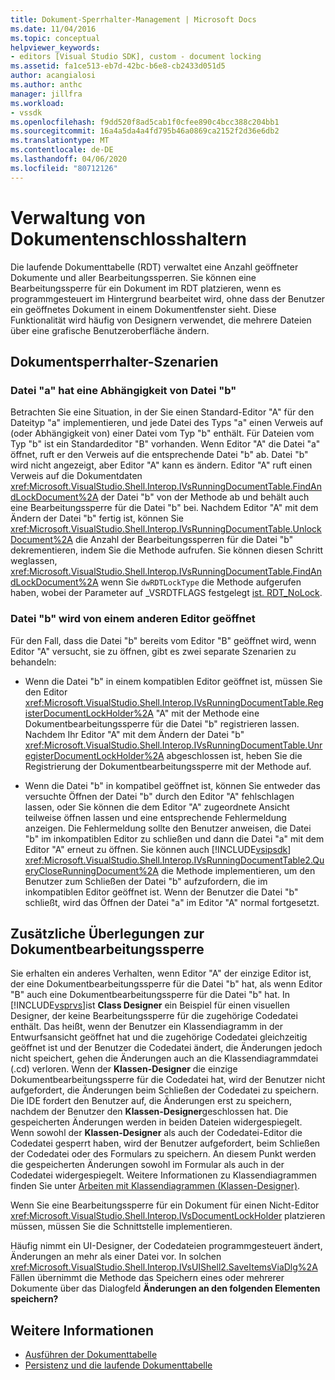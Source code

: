 ```yaml
---
title: Dokument-Sperrhalter-Management | Microsoft Docs
ms.date: 11/04/2016
ms.topic: conceptual
helpviewer_keywords:
- editors [Visual Studio SDK], custom - document locking
ms.assetid: fa1ce513-eb7d-42bc-b6e8-cb2433d051d5
author: acangialosi
ms.author: anthc
manager: jillfra
ms.workload:
- vssdk
ms.openlocfilehash: f9dd520f8ad5cab1f0cfee890c4bcc388c204bb1
ms.sourcegitcommit: 16a4a5da4a4fd795b46a0869ca2152f2d36e6db2
ms.translationtype: MT
ms.contentlocale: de-DE
ms.lasthandoff: 04/06/2020
ms.locfileid: "80712126"
---
```

# <a name="document-lock-holder-management"></a>Verwaltung von Dokumentenschlosshaltern

Die laufende Dokumenttabelle (RDT) verwaltet eine Anzahl geöffneter Dokumente und aller Bearbeitungssperren. Sie können eine Bearbeitungssperre für ein Dokument im RDT platzieren, wenn es programmgesteuert im Hintergrund bearbeitet wird, ohne dass der Benutzer ein geöffnetes Dokument in einem Dokumentfenster sieht. Diese Funktionalität wird häufig von Designern verwendet, die mehrere Dateien über eine grafische Benutzeroberfläche ändern.

## <a name="document-lock-holder-scenarios"></a>Dokumentsperrhalter-Szenarien

### <a name="file-a-has-a-dependence-on-file-b"></a>Datei "a" hat eine Abhängigkeit von Datei "b"

Betrachten Sie eine Situation, in der Sie einen Standard-Editor "A" für den Dateityp "a" implementieren, und jede Datei des Typs "a" einen Verweis auf (oder Abhängigkeit von) einer Datei vom Typ "b" enthält. Für Dateien vom Typ "b" ist ein Standardeditor "B" vorhanden. Wenn Editor "A" die Datei "a" öffnet, ruft er den Verweis auf die entsprechende Datei "b" ab. Datei "b" wird nicht angezeigt, aber Editor "A" kann es ändern. Editor "A" ruft einen Verweis auf die Dokumentdaten <xref:Microsoft.VisualStudio.Shell.Interop.IVsRunningDocumentTable.FindAndLockDocument%2A> der Datei "b" von der Methode ab und behält auch eine Bearbeitungssperre für die Datei "b" bei. Nachdem Editor "A" mit dem Ändern der Datei "b" fertig ist, können Sie <xref:Microsoft.VisualStudio.Shell.Interop.IVsRunningDocumentTable.UnlockDocument%2A> die Anzahl der Bearbeitungssperren für die Datei "b" dekrementieren, indem Sie die Methode aufrufen. Sie können diesen Schritt weglassen, <xref:Microsoft.VisualStudio.Shell.Interop.IVsRunningDocumentTable.FindAndLockDocument%2A> wenn Sie `dwRDTLockType` die Methode aufgerufen haben, wobei der Parameter auf _VSRDTFLAGS festgelegt [ist. RDT_NoLock](<xref:Microsoft.VisualStudio.Shell.Interop._VSRDTFLAGS.RDT_NoLock>).

### <a name="file-b-is-opened-by-a-different-editor"></a>Datei "b" wird von einem anderen Editor geöffnet

Für den Fall, dass die Datei "b" bereits vom Editor "B" geöffnet wird, wenn Editor "A" versucht, sie zu öffnen, gibt es zwei separate Szenarien zu behandeln:

- Wenn die Datei "b" in einem kompatiblen Editor geöffnet ist, müssen Sie den Editor <xref:Microsoft.VisualStudio.Shell.Interop.IVsRunningDocumentTable.RegisterDocumentLockHolder%2A> "A" mit der Methode eine Dokumentbearbeitungssperre für die Datei "b" registrieren lassen. Nachdem Ihr Editor "A" mit dem Ändern der Datei "b" <xref:Microsoft.VisualStudio.Shell.Interop.IVsRunningDocumentTable.UnregisterDocumentLockHolder%2A> abgeschlossen ist, heben Sie die Registrierung der Dokumentbearbeitungssperre mit der Methode auf.

- Wenn die Datei "b" in kompatibel geöffnet ist, können Sie entweder das versuchte Öffnen der Datei "b" durch den Editor "A" fehlschlagen lassen, oder Sie können die dem Editor "A" zugeordnete Ansicht teilweise öffnen lassen und eine entsprechende Fehlermeldung anzeigen. Die Fehlermeldung sollte den Benutzer anweisen, die Datei "b" im inkompatiblen Editor zu schließen und dann die Datei "a" mit dem Editor "A" erneut zu öffnen. Sie können auch [!INCLUDE[vsipsdk](../extensibility/includes/vsipsdk_md.md)] <xref:Microsoft.VisualStudio.Shell.Interop.IVsRunningDocumentTable2.QueryCloseRunningDocument%2A> die Methode implementieren, um den Benutzer zum Schließen der Datei "b" aufzufordern, die im inkompatiblen Editor geöffnet ist. Wenn der Benutzer die Datei "b" schließt, wird das Öffnen der Datei "a" im Editor "A" normal fortgesetzt.

## <a name="additional-document-edit-lock-considerations"></a>Zusätzliche Überlegungen zur Dokumentbearbeitungssperre

Sie erhalten ein anderes Verhalten, wenn Editor "A" der einzige Editor ist, der eine Dokumentbearbeitungssperre für die Datei "b" hat, als wenn Editor "B" auch eine Dokumentbearbeitungssperre für die Datei "b" hat. In [!INCLUDE[vsprvs](../code-quality/includes/vsprvs_md.md)]ist **Class Designer** ein Beispiel für einen visuellen Designer, der keine Bearbeitungssperre für die zugehörige Codedatei enthält. Das heißt, wenn der Benutzer ein Klassendiagramm in der Entwurfsansicht geöffnet hat und die zugehörige Codedatei gleichzeitig geöffnet ist und der Benutzer die Codedatei ändert, die Änderungen jedoch nicht speichert, gehen die Änderungen auch an die Klassendiagrammdatei (.cd) verloren. Wenn der **Klassen-Designer** die einzige Dokumentbearbeitungssperre für die Codedatei hat, wird der Benutzer nicht aufgefordert, die Änderungen beim Schließen der Codedatei zu speichern. Die IDE fordert den Benutzer auf, die Änderungen erst zu speichern, nachdem der Benutzer den **Klassen-Designer**geschlossen hat. Die gespeicherten Änderungen werden in beiden Dateien widergespiegelt. Wenn sowohl der **Klassen-Designer** als auch der Codedatei-Editor die Codedatei gesperrt haben, wird der Benutzer aufgefordert, beim Schließen der Codedatei oder des Formulars zu speichern. An diesem Punkt werden die gespeicherten Änderungen sowohl im Formular als auch in der Codedatei widergespiegelt. Weitere Informationen zu Klassendiagrammen finden Sie unter [Arbeiten mit Klassendiagrammen (Klassen-Designer)](../ide/class-designer/designing-and-viewing-classes-and-types.md).

Wenn Sie eine Bearbeitungssperre für ein Dokument für einen Nicht-Editor <xref:Microsoft.VisualStudio.Shell.Interop.IVsDocumentLockHolder> platzieren müssen, müssen Sie die Schnittstelle implementieren.

Häufig nimmt ein UI-Designer, der Codedateien programmgesteuert ändert, Änderungen an mehr als einer Datei vor. In solchen <xref:Microsoft.VisualStudio.Shell.Interop.IVsUIShell2.SaveItemsViaDlg%2A> Fällen übernimmt die Methode das Speichern eines oder mehrerer Dokumente über das Dialogfeld **Änderungen an den folgenden Elementen speichern?**

## <a name="see-also"></a>Weitere Informationen

- [Ausführen der Dokumenttabelle](../extensibility/internals/running-document-table.md)
- [Persistenz und die laufende Dokumenttabelle](../extensibility/internals/persistence-and-the-running-document-table.md)
